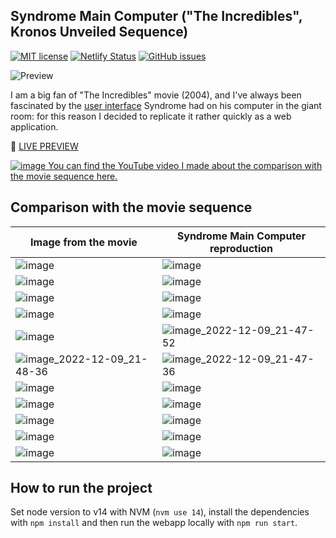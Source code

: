 ## Syndrome Main Computer ("The Incredibles", Kronos Unveiled Sequence)
[![MIT license](https://img.shields.io/badge/License-MIT-blue.svg)](https://lbesson.mit-license.org/) 
[![Netlify Status](https://api.netlify.com/api/v1/badges/3564b000-f9d8-47ee-9c26-78ab0b0b5a7c/deploy-status)](https://app.netlify.com/sites/syndromemaincomputer/deploys)
[![GitHub issues](https://img.shields.io/github/issues/Giuseppetm/syndrome-main-computer)](https://github.com/Giuseppetm/syndrome-main-computer/issues)

![Preview](https://user-images.githubusercontent.com/52317197/182917717-48b535b0-2a95-4b74-af68-0d287f782c86.gif)

I am a big fan of "The Incredibles" movie (2004), and I've always been fascinated by the [user interface](https://www.youtube.com/watch?v=IRPI3lSACFc) Syndrome had on his computer in the giant room: for this reason I decided to replicate it rather quickly as a web application. 

🎦 [LIVE PREVIEW](https://syndromemaincomputer.netlify.app/)

[![image](https://user-images.githubusercontent.com/52317197/169821832-94ade0d4-e1a9-4c00-8b62-e3a1c8303d3d.png)
You can find the YouTube video I made about the comparison with the movie sequence here.](https://www.youtube.com/watch?v=2-cToQpNnaU)

## Comparison with the movie sequence
|Image from the movie | Syndrome Main Computer reproduction |
|---|---|
| ![image](https://user-images.githubusercontent.com/52317197/183285350-2eb4aa72-1945-4cd3-876d-afe8f3f308a6.png) | ![image](https://user-images.githubusercontent.com/52317197/183285356-0b08c4fc-eb0a-4c20-b858-1907a1c2b441.png) |
| ![image](https://user-images.githubusercontent.com/52317197/183285410-69745cb6-5046-4e03-bfa6-cdca3c40ad18.png) | ![image](https://user-images.githubusercontent.com/52317197/183285421-e61eae2e-6eef-4241-8c8f-9fd55a51bff5.png) | 
| ![image](https://user-images.githubusercontent.com/52317197/183285590-a8cd405c-218f-4d33-b727-11f4b84d2b15.png) | ![image](https://user-images.githubusercontent.com/52317197/183285685-a3f760c8-6f06-4c68-9359-1464a14a5455.png) | 
| ![image](https://user-images.githubusercontent.com/52317197/183285756-8828568c-c25b-46b0-8f26-261de40c3b56.png) | ![image](https://user-images.githubusercontent.com/52317197/183285765-06c77d7c-0aaa-40bc-9989-b0388202edc1.png) |
| ![image](https://user-images.githubusercontent.com/52317197/183285781-041b2981-2b3a-4485-a0c3-ea340d743567.png) | ![image_2022-12-09_21-47-52](https://user-images.githubusercontent.com/52317197/206793915-7c3301ad-9cab-4a8a-bb46-a196c1ac71b5.png) |
| ![image_2022-12-09_21-48-36](https://user-images.githubusercontent.com/52317197/206794019-84c39d8e-9942-480f-859b-b27d284023d0.png) | ![image_2022-12-09_21-47-36](https://user-images.githubusercontent.com/52317197/206794043-ce13f693-5369-4098-98c1-60b99280ba92.png) |
| ![image](https://user-images.githubusercontent.com/52317197/183285812-e3ca04b4-5910-4e93-a205-a2e1802cf891.png) | ![image](https://user-images.githubusercontent.com/52317197/183285898-88a973d9-bcf6-4128-9db8-d81bd22938c8.png) |
| ![image](https://user-images.githubusercontent.com/52317197/183285822-b19b219d-2150-4602-ae2b-4493d1cf5905.png) | ![image](https://user-images.githubusercontent.com/52317197/183285931-12745a2c-b7d3-42d6-b45a-77e56b8ff096.png) |
| ![image](https://user-images.githubusercontent.com/52317197/183285831-9b332c47-6481-428f-84d6-19910f33e55d.png) | ![image](https://user-images.githubusercontent.com/52317197/183285938-7839b31e-0d42-423e-8a1f-6f198f1032ec.png) |
| ![image](https://user-images.githubusercontent.com/52317197/183285839-488de04d-21e2-47a5-95a2-932441236c3d.png) | ![image](https://user-images.githubusercontent.com/52317197/183285945-f2be9a09-48f6-4066-921d-c3b4841bb983.png) |
| ![image](https://user-images.githubusercontent.com/52317197/183285854-762ccc22-7d46-49a2-b308-61483377d223.png) | ![image](https://user-images.githubusercontent.com/52317197/183285955-a7e331eb-122a-4780-b6fa-996d44b3e2e9.png) |

## How to run the project
Set node version to v14 with NVM (`nvm use 14`), install the dependencies with `npm install` and then run the webapp locally with `npm run start`.
